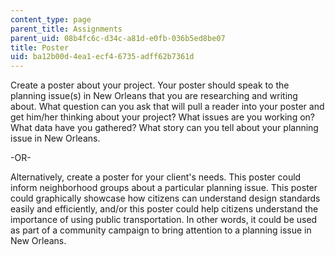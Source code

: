 ```yaml
---
content_type: page
parent_title: Assignments
parent_uid: 08b4fc6c-d34c-a81d-e0fb-036b5ed8be07
title: Poster
uid: ba12b00d-4ea1-ecf4-6735-adff62b7361d
---
```


Create a poster about your project. Your poster should speak to the planning issue(s) in New Orleans that you are researching and writing about. What question can you ask that will pull a reader into your poster and get him/her thinking about your project? What issues are you working on? What data have you gathered? What story can you tell about your planning issue in New Orleans.

\-OR-

Alternatively, create a poster for your client's needs. This poster could inform neighborhood groups about a particular planning issue. This poster could graphically showcase how citizens can understand design standards easily and efficiently, and/or this poster could help citizens understand the importance of using public transportation. In other words, it could be used as part of a community campaign to bring attention to a planning issue in New Orleans.